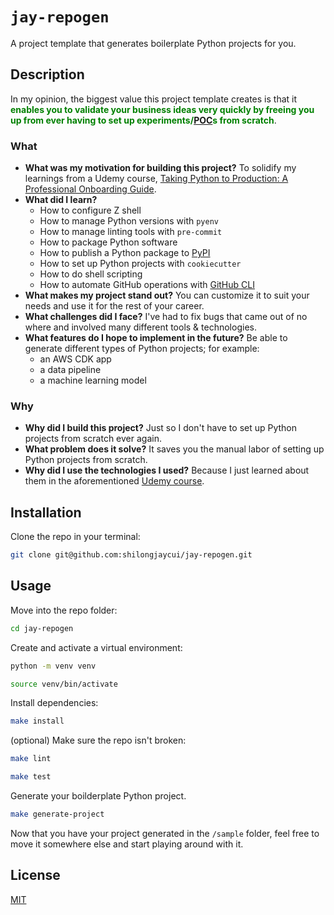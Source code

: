 # `jay-repogen`

A project template that generates boilerplate Python projects for you.

## Description

In my opinion, the biggest value this project template creates is that it <font color="green">**enables you to validate your business ideas very quickly by freeing you up from ever having to set up experiments/[POC](https://en.wikipedia.org/wiki/Proof_of_concept)s from scratch**</font>.

### What

- **What was my motivation for building this project?** To solidify my learnings from a Udemy course, [Taking Python to Production: A Professional Onboarding Guide](https://www.udemy.com/course/setting-up-the-linux-terminal-for-software-development/).
- **What did I learn?**
  - How to configure Z shell
  - How to manage Python versions with `pyenv`
  - How to manage linting tools with `pre-commit`
  - How to package Python software
  - How to publish a Python package to [PyPI](https://pypi.org/)
  - How to set up Python projects with `cookiecutter`
  - How to do shell scripting
  - How to automate GitHub operations with [GitHub CLI](https://cli.github.com/)
- **What makes my project stand out?** You can customize it to suit your needs and use it for the rest of your career.
- **What challenges did I face?** I've had to fix bugs that came out of no where and involved many different tools & technologies.
- **What features do I hope to implement in the future?** Be able to generate different types of Python projects; for example:
  - an AWS CDK app
  - a data pipeline
  - a machine learning model

### Why

- **Why did I build this project?** Just so I don't have to set up Python projects from scratch ever again.
- **What problem does it solve?** It saves you the manual labor of setting up Python projects from scratch.
- **Why did I use the technologies I used?** Because I just learned about them in the aforementioned [Udemy course](https://www.udemy.com/course/setting-up-the-linux-terminal-for-software-development/).

## Installation

Clone the repo in your terminal:

```bash
git clone git@github.com:shilongjaycui/jay-repogen.git
```

## Usage

Move into the repo folder:

```bash
cd jay-repogen
```

Create and activate a virtual environment:

```bash
python -m venv venv
```

```bash
source venv/bin/activate
```

Install dependencies:

```bash
make install
```

(optional) Make sure the repo isn't broken:

```bash
make lint
```

```bash
make test
```

Generate your boilderplate Python project.

```bash
make generate-project
```

Now that you have your project generated in the `/sample` folder, feel free to move it somewhere else and start playing around with it.

## License

[MIT](https://choosealicense.com/licenses/mit/)
